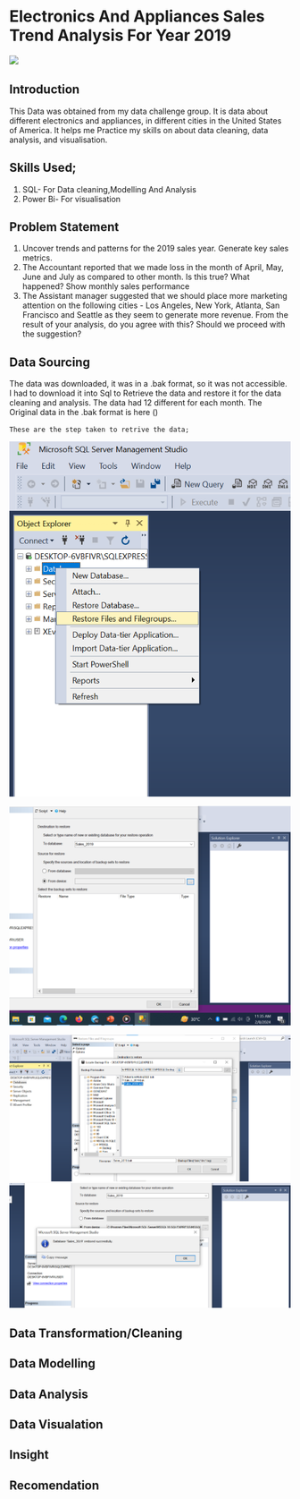 # Electronics And Appliances Sales Trend Analysis For Year 2019
![](Electronic_image.png)

## Introduction
  This Data was obtained from my data challenge group. It is data about different electronics and appliances, in different cities in the United States of America. It helps me Practice my skills on 
   about data cleaning, data analysis, and visualisation.

##  Skills Used;
1. SQL- For Data cleaning,Modelling And Analysis
2. Power Bi- For visualisation

##  Problem Statement
1. Uncover trends and patterns for the 2019 sales year. Generate key sales metrics.
2. The Accountant reported that we made loss in the month of April, May, June and July as compared to other month. Is this true? What happened? Show monthly sales performance
3. The Assistant manager suggested that we should place more marketing attention on the following cities - Los Angeles, New York, Atlanta, San Francisco and Seattle as they seem to generate more revenue. From the result of your analysis, do you agree with this? Should we proceed with the suggestion? 

## Data Sourcing
   The data was downloaded, it was in a .bak format, so it was not accessible. I had to download it into Sql to Retrieve the data and restore it for the data cleaning and analysis. The data had 12 different for each month.
    The Original data in the .bak format is here ()
   
    These are the step taken to retrive the data;
    
   ![](Step_1.png)
   
   ![](Step_2.png)
   
   ![](Step_3.png)
   ![](Step_4.png)

## Data Transformation/Cleaning

## Data Modelling

## Data Analysis

## Data Visualation

## Insight

## Recomendation

